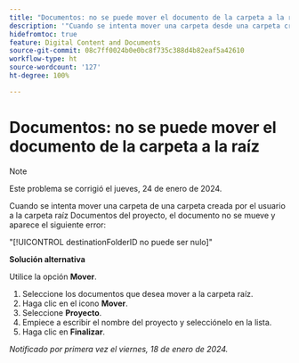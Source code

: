 ```yaml
---
title: "Documentos: no se puede mover el documento de la carpeta a la raíz"
description: '"Cuando se intenta mover una carpeta desde una carpeta creada por la persona usuaria hasta la carpeta raíz Documentos del proyecto, el documento no se mueve y aparece un error".'
hidefromtoc: true
feature: Digital Content and Documents
source-git-commit: 08c7ff0024b0e0bc8f735c388d4b82eaf5a42610
workflow-type: ht
source-wordcount: '127'
ht-degree: 100%

---
```



# Documentos: no se puede mover el documento de la carpeta a la raíz

>[!NOTE]
>
>Este problema se corrigió el jueves, 24 de enero de 2024.

Cuando se intenta mover una carpeta de una carpeta creada por el usuario a la carpeta raíz Documentos del proyecto, el documento no se mueve y aparece el siguiente error:

&quot;[!UICONTROL destinationFolderID no puede ser nulo]&quot;

**Solución alternativa**

Utilice la opción **Mover**.

1. Seleccione los documentos que desea mover a la carpeta raíz.
1. Haga clic en el icono **Mover**.
1. Seleccione **Proyecto**.
1. Empiece a escribir el nombre del proyecto y selecciónelo en la lista.
1. Haga clic en **Finalizar**.

_Notificado por primera vez el viernes, 18 de enero de 2024._
